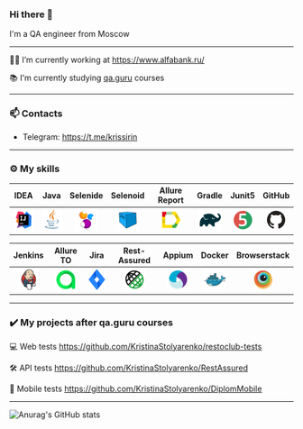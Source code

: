 ### Hi there 👋

I'm a QA engineer from Moscow
___

:woman_office_worker: I’m currently working at https://www.alfabank.ru/

:books: I'm currently studying [qa.guru](https://qa.guru/) courses
___

### :mailbox: Contacts
- Telegram: https://t.me/krissirin
___

### :gear: My skills

| IDEA | Java | Selenide | Selenoid | Allure Report | Gradle | Junit5 | GitHub |
|:--------:|:-------------:|:---------:|:-------:|:----:|:------:|:----:|:----:|
| <img src="images/Intelij_IDEA.svg" width="40" height="40"> | <img src="images/JAVA.svg" width="40" height="40"> | <img src="images/Selenide.svg" width="40" height="40"> | <img src="images/Selenoid.svg" width="40" height="40"> | <img src="images/Allure_Report.svg" width="40" height="40"> | <img src="images/Gradle.svg" width="40" height="40"> | <img src="images/Junit5.svg" width="40" height="40"> | <img src="images/GitHub.svg" width="40" height="40"> |

| Jenkins | Allure TO | Jira | Rest-Assured | Appium | Docker | Browserstack |
|:------:|:------:|:--------:|:--------:|:--------:|:--------:|:--------:|
| <img src="images/Jenkins.svg" width="40" height="40"> | <img src="images/Allure_TO.svg" width="40" height="40"> | <img src="images/Jira.svg" width="40" height="40"> | <img src="images/Rest-Assured.svg" width="40" height="40"> | <img src="images/Appium.svg" width="40" height="40"> | <img src="images/Docker.svg" width="40" height="40"> | <img src="images/Browserstack.svg" width="40" height="40"> |
___

### :heavy_check_mark: My projects after qa.guru courses

:computer: Web tests https://github.com/KristinaStolyarenko/restoclub-tests

:hammer_and_wrench: API tests https://github.com/KristinaStolyarenko/RestAssured

:iphone: Mobile tests https://github.com/KristinaStolyarenko/DiplomMobile
___

![Anurag's GitHub stats](https://github-readme-stats.vercel.app/api?username=KristinaStolyarenko&show_icons=true&theme=cobalt)

